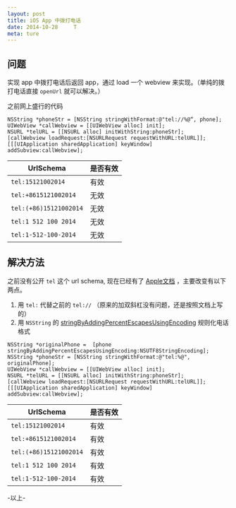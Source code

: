 ```yaml
---
layout: post
title: iOS App 中拨打电话
date: 2014-10-28     T
meta: ture
---
```


## 问题

实现 app 中拨打电话后返回 app，通过 load 一个 webview 来实现。（单纯的拨打电话直接 `openUrl` 就可以解决。）

之前网上盛行的代码

```
NSString *phoneStr = [NSString stringWithFormat:@"tel://%@“, phone];
UIWebView *callWebview = [[UIWebView alloc] init];
NSURL *telURL = [[NSURL alloc] initWithString:phoneStr];
[callWebview loadRequest:[NSURLRequest requestWithURL:telURL]];
[[[UIApplication sharedApplication] keyWindow] addSubview:callWebview];
```

UrlSchema | 是否有效 
--- | --- 
`tel:15121002014` | 有效
`tel:+8615121002014` | 无效
`tel:(+86)15121002014` | 无效
`tel:1 512 100 2014` | 无效
`tel:1-512-100-2014` | 无效

## 解决方法

之前没有公开 `tel` 这个 url schema, 现在已经有了 [Apple文档](https://developer.apple.com/library/ios/featuredarticles/iPhoneURLScheme_Reference/PhoneLinks/PhoneLinks.html) ，主要改变有以下两点。  

1. 用 `tel:` 代替之前的 `tel://` （原来的加双斜杠没有问题，还是按照文档上写的）   
2. 用 `NSString` 的 [stringByAddingPercentEscapesUsingEncoding](https://developer.apple.com/library/ios/documentation/Cocoa/Reference/Foundation/Classes/NSString_Class/index.html#//apple_ref/occ/instm/NSString/stringByAddingPercentEscapesUsingEncoding:) 规则化电话格式

```
NSString *originalPhone =  [phone stringByAddingPercentEscapesUsingEncoding:NSUTF8StringEncoding];
NSString *phoneStr = [NSString stringWithFormat:@"tel:%@", originalPhone];
UIWebView *callWebview = [[UIWebView alloc] init];
NSURL *telURL = [[NSURL alloc] initWithString:phoneStr];
[callWebview loadRequest:[NSURLRequest requestWithURL:telURL]];
[[[UIApplication sharedApplication] keyWindow] addSubview:callWebview];
```

UrlSchema | 是否有效 
--- | --- 
`tel:15121002014` | 有效
`tel:+8615121002014` | 有效
`tel:(+86)15121002014` | 有效
`tel:1 512 100 2014` | 有效
`tel:1-512-100-2014` | 有效

-以上-
